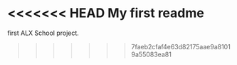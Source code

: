 <<<<<<< HEAD
My first readme
=======
first ALX School project.
>>>>>>> 7faeb2cfaf4e63d82175aae9a81019a55083ea81
